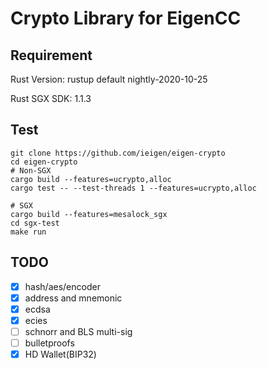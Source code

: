 # Crypto Library for EigenCC
## Requirement
Rust Version: rustup default nightly-2020-10-25

Rust SGX SDK: 1.1.3

## Test

```
git clone https://github.com/ieigen/eigen-crypto
cd eigen-crypto
# Non-SGX
cargo build --features=ucrypto,alloc
cargo test -- --test-threads 1 --features=ucrypto,alloc

# SGX
cargo build --features=mesalock_sgx
cd sgx-test
make run
```

## TODO
* [x] hash/aes/encoder
* [x] address and mnemonic
* [x] ecdsa
* [x] ecies
* [ ] schnorr and BLS multi-sig
* [ ] bulletproofs
* [x] HD Wallet(BIP32)
